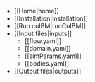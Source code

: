 * [[Home|home]]
* [[Installation|installation]]
* [[Run cuIBM|runCuIBM]]
* [[Input files|inputs]]
  * [[flow.yaml]]
  * [[domain.yaml]]
  * [[simParams.yaml]]
  * [[bodies.yaml]]
* [[Output files|outputs]]
